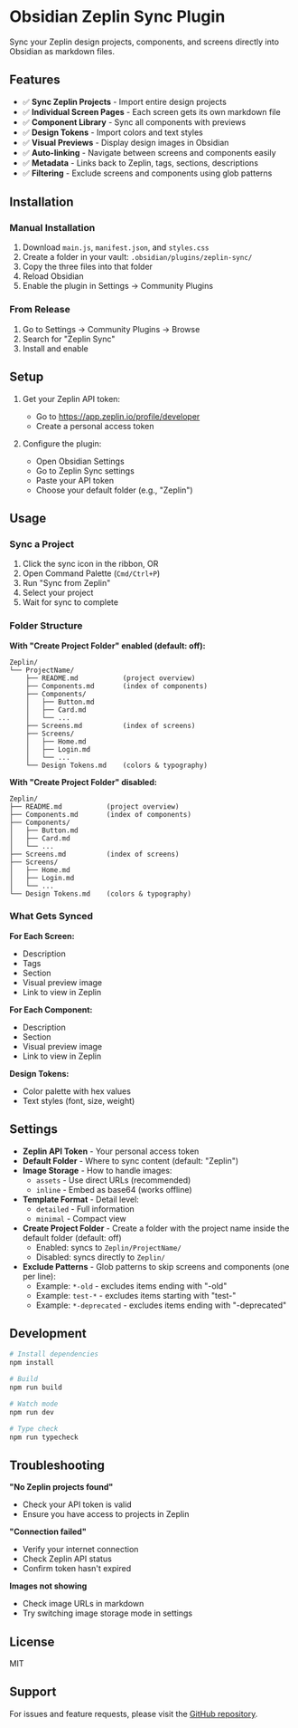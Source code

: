# Obsidian Zeplin Sync Plugin

Sync your Zeplin design projects, components, and screens directly into Obsidian as markdown files.

## Features

- ✅ **Sync Zeplin Projects** - Import entire design projects
- ✅ **Individual Screen Pages** - Each screen gets its own markdown file
- ✅ **Component Library** - Sync all components with previews
- ✅ **Design Tokens** - Import colors and text styles
- ✅ **Visual Previews** - Display design images in Obsidian
- ✅ **Auto-linking** - Navigate between screens and components easily
- ✅ **Metadata** - Links back to Zeplin, tags, sections, descriptions
- ✅ **Filtering** - Exclude screens and components using glob patterns

## Installation

### Manual Installation

1. Download `main.js`, `manifest.json`, and `styles.css`
2. Create a folder in your vault: `.obsidian/plugins/zeplin-sync/`
3. Copy the three files into that folder
4. Reload Obsidian
5. Enable the plugin in Settings → Community Plugins

### From Release

1. Go to Settings → Community Plugins → Browse
2. Search for "Zeplin Sync"
3. Install and enable

## Setup

1. Get your Zeplin API token:
   - Go to https://app.zeplin.io/profile/developer
   - Create a personal access token

2. Configure the plugin:
   - Open Obsidian Settings
   - Go to Zeplin Sync settings
   - Paste your API token
   - Choose your default folder (e.g., "Zeplin")

## Usage

### Sync a Project

1. Click the sync icon in the ribbon, OR
2. Open Command Palette (`Cmd/Ctrl+P`)
3. Run "Sync from Zeplin"
4. Select your project
5. Wait for sync to complete

### Folder Structure

**With "Create Project Folder" enabled (default: off):**

```
Zeplin/
└── ProjectName/
    ├── README.md           (project overview)
    ├── Components.md       (index of components)
    ├── Components/
    │   ├── Button.md
    │   ├── Card.md
    │   └── ...
    ├── Screens.md          (index of screens)
    ├── Screens/
    │   ├── Home.md
    │   ├── Login.md
    │   └── ...
    └── Design Tokens.md    (colors & typography)
```

**With "Create Project Folder" disabled:**

```
Zeplin/
├── README.md           (project overview)
├── Components.md       (index of components)
├── Components/
│   ├── Button.md
│   ├── Card.md
│   └── ...
├── Screens.md          (index of screens)
├── Screens/
│   ├── Home.md
│   ├── Login.md
│   └── ...
└── Design Tokens.md    (colors & typography)
```

### What Gets Synced

**For Each Screen:**
- Description
- Tags
- Section
- Visual preview image
- Link to view in Zeplin

**For Each Component:**
- Description
- Section
- Visual preview image
- Link to view in Zeplin

**Design Tokens:**
- Color palette with hex values
- Text styles (font, size, weight)

## Settings

- **Zeplin API Token** - Your personal access token
- **Default Folder** - Where to sync content (default: "Zeplin")
- **Image Storage** - How to handle images:
  - `assets` - Use direct URLs (recommended)
  - `inline` - Embed as base64 (works offline)
- **Template Format** - Detail level:
  - `detailed` - Full information
  - `minimal` - Compact view
- **Create Project Folder** - Create a folder with the project name inside the default folder (default: off)
  - Enabled: syncs to `Zeplin/ProjectName/`
  - Disabled: syncs directly to `Zeplin/`
- **Exclude Patterns** - Glob patterns to skip screens and components (one per line):
  - Example: `*-old` - excludes items ending with "-old"
  - Example: `test-*` - excludes items starting with "test-"
  - Example: `*-deprecated` - excludes items ending with "-deprecated"

## Development

```bash
# Install dependencies
npm install

# Build
npm run build

# Watch mode
npm run dev

# Type check
npm run typecheck
```

## Troubleshooting

**"No Zeplin projects found"**
- Check your API token is valid
- Ensure you have access to projects in Zeplin

**"Connection failed"**
- Verify your internet connection
- Check Zeplin API status
- Confirm token hasn't expired

**Images not showing**
- Check image URLs in markdown
- Try switching image storage mode in settings

## License

MIT

## Support

For issues and feature requests, please visit the [GitHub repository](https://github.com/yourusername/obsidian-zeplin-sync).
